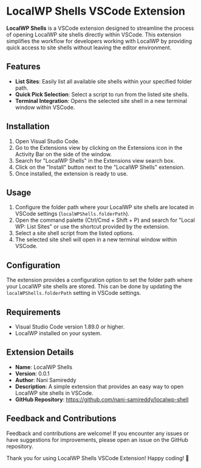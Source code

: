 # LocalWP Shells VSCode Extension

**LocalWP Shells** is a VSCode extension designed to streamline the process of opening LocalWP site shells directly within VSCode. This extension simplifies the workflow for developers working with LocalWP by providing quick access to site shells without leaving the editor environment.

## Features

- **List Sites**: Easily list all available site shells within your specified folder path.
- **Quick Pick Selection**: Select a script to run from the listed site shells.
- **Terminal Integration**: Opens the selected site shell in a new terminal window within VSCode.

## Installation

1. Open Visual Studio Code.
2. Go to the Extensions view by clicking on the Extensions icon in the Activity Bar on the side of the window.
3. Search for "LocalWP Shells" in the Extensions view search box.
4. Click on the "Install" button next to the "LocalWP Shells" extension.
5. Once installed, the extension is ready to use.

## Usage

1. Configure the folder path where your LocalWP site shells are located in VSCode settings (`localWPShells.folderPath`).
2. Open the command palette (Ctrl/Cmd + Shift + P) and search for "Local WP: List Sites" or use the shortcut provided by the extension.
3. Select a site shell script from the listed options.
4. The selected site shell will open in a new terminal window within VSCode.

## Configuration

The extension provides a configuration option to set the folder path where your LocalWP site shells are stored. This can be done by updating the `localWPShells.folderPath` setting in VSCode settings.

## Requirements

- Visual Studio Code version 1.89.0 or higher.
- LocalWP installed on your system.

## Extension Details

- **Name**: LocalWP Shells
- **Version**: 0.0.1
- **Author**: Nani Samireddy
- **Description**: A simple extension that provides an easy way to open LocalWP site shells in VSCode.
- **GitHub Repository**: https://github.com/nani-samireddy/localwp-shell

## Feedback and Contributions

Feedback and contributions are welcome! If you encounter any issues or have suggestions for improvements, please open an issue on the GitHub repository.

Thank you for using LocalWP Shells VSCode Extension! Happy coding! 🚀